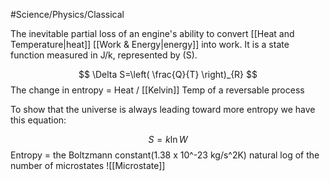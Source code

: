 #Science/Physics/Classical 

The inevitable partial loss of an engine's ability to convert [[Heat and Temperature|heat]] [[Work & Energy|energy]] into work. It is a state function measured in J/k, represented by (S).

$$
\Delta S=\left( \frac{Q}{T} \right)_{R}
$$
The change in entropy = Heat / [[Kelvin]] Temp of a reversable process 

To show that the universe is always leading toward more entropy we have this equation:

$$
S=k \ln W
$$
Entropy = the Boltzmann constant(1.38 x 10^-23 kg/s^2K) natural log of the number of microstates
![[Microstate]]